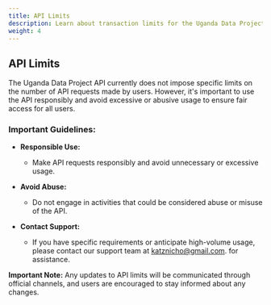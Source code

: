 ```yaml
---
title: API Limits
description: Learn about transaction limits for the Uganda Data Project API.
weight: 4
---
```


## API Limits

The Uganda Data Project API currently does not impose specific limits on the number of API requests made by users. However, it's important to use the API responsibly and avoid excessive or abusive usage to ensure fair access for all users.

### Important Guidelines:

- **Responsible Use:**

  - Make API requests responsibly and avoid unnecessary or excessive usage.

- **Avoid Abuse:**

  - Do not engage in activities that could be considered abuse or misuse of the API.

- **Contact Support:**
  - If you have specific requirements or anticipate high-volume usage, please contact our support team at [katznicho@gmail.com](mailto:katznicho@gmail.com). for assistance.

**Important Note:** Any updates to API limits will be communicated through official channels, and users are encouraged to stay informed about any changes.
